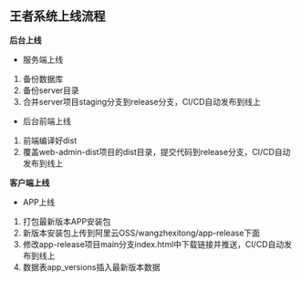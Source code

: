 ## 王者系统上线流程

**后台上线**

- 服务端上线

1. 备份数据库
2. 备份server目录
3. 合并server项目staging分支到release分支，CI/CD自动发布到线上

- 后台前端上线

1. 前端编译好dist
2. 覆盖web-admin-dist项目的dist目录，提交代码到release分支，CI/CD自动发布到线上

**客户端上线**

- APP上线

1. 打包最新版本APP安装包
2. 新版本安装包上传到阿里云OSS/wangzhexitong/app-release下面
3. 修改app-release项目main分支index.html中下载链接并推送，CI/CD自动发布到线上
4. 数据表app_versions插入最新版本数据